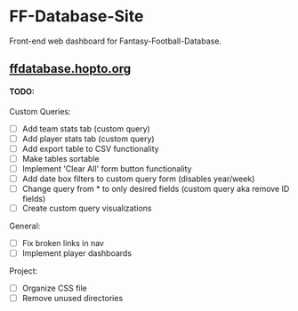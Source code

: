 # FF-Database-Site
Front-end web dashboard for Fantasy-Football-Database.

<h2><a href="http://ffdatabase.hopto.org" target="_blank">ffdatabase.hopto.org</a></h2>

#### TODO:
Custom Queries:
- [ ] Add team stats tab (custom query)
- [ ] Add player stats tab (custom query)
- [ ] Add export table to CSV functionality
- [ ] Make tables sortable
- [ ] Implement 'Clear All' form button functionality
- [ ] Add date box filters to custom query form (disables year/week)
- [ ] Change query from * to only desired fields (custom query aka remove ID fields)
- [ ] Create custom query visualizations

General:
- [ ] Fix broken links in nav
- [ ] Implement player dashboards

Project: 
- [ ] Organize CSS file
- [ ] Remove unused directories
